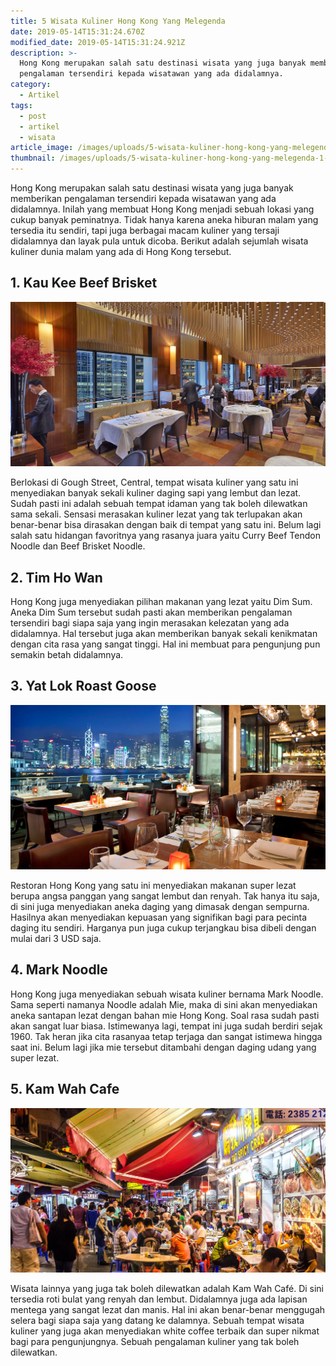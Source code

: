 ```yaml
---
title: 5 Wisata Kuliner Hong Kong Yang Melegenda
date: 2019-05-14T15:31:24.670Z
modified_date: 2019-05-14T15:31:24.921Z
description: >-
  Hong Kong merupakan salah satu destinasi wisata yang juga banyak memberikan
  pengalaman tersendiri kepada wisatawan yang ada didalamnya.
category:
  - Artikel
tags:
  - post
  - artikel
  - wisata
article_image: /images/uploads/5-wisata-kuliner-hong-kong-yang-melegenda-3.jpg
thumbnail: /images/uploads/5-wisata-kuliner-hong-kong-yang-melegenda-1-026.jpg
---
```

Hong Kong merupakan salah satu destinasi wisata yang juga banyak memberikan pengalaman tersendiri kepada wisatawan yang ada didalamnya. Inilah  yang membuat Hong Kong menjadi sebuah lokasi yang cukup banyak peminatnya. Tidak hanya karena aneka hiburan malam yang tersedia itu sendiri, tapi juga berbagai macam kuliner yang tersaji didalamnya dan layak pula untuk dicoba. Berikut adalah sejumlah wisata kuliner dunia malam yang ada di Hong Kong tersebut.



## 1. Kau Kee Beef Brisket

![5 Wisata Kuliner Hong Kong Yang Melegenda](/images/uploads/5-wisata-kuliner-hong-kong-yang-melegenda-3.jpg)

Berlokasi di Gough Street, Central, tempat wisata kuliner yang satu ini menyediakan banyak sekali kuliner daging sapi yang lembut dan lezat. Sudah pasti ini adalah sebuah tempat idaman yang tak boleh dilewatkan sama sekali. Sensasi merasakan kuliner lezat yang tak terlupakan akan benar-benar bisa dirasakan dengan baik di tempat yang satu ini. Belum lagi salah satu hidangan favoritnya yang rasanya juara yaitu Curry Beef Tendon Noodle dan Beef Brisket Noodle.



## 2. Tim Ho Wan

Hong Kong juga menyediakan pilihan makanan yang lezat yaitu Dim Sum. Aneka Dim Sum tersebut sudah pasti akan memberikan pengalaman tersendiri bagi siapa saja yang ingin merasakan kelezatan yang ada didalamnya. Hal tersebut juga akan memberikan banyak sekali kenikmatan dengan cita rasa yang sangat tinggi. Hal ini membuat para pengunjung pun semakin betah didalamnya.



## 3. Yat Lok Roast Goose

![5 Wisata Kuliner Hong Kong Yang Melegenda](/images/uploads/5-wisata-kuliner-hong-kong-yang-melegenda-2.jpg)

Restoran Hong Kong yang satu ini menyediakan makanan super lezat berupa angsa panggan yang sangat lembut dan renyah. Tak hanya itu saja, di sini juga menyediakan aneka daging yang dimasak dengan sempurna. Hasilnya akan menyediakan kepuasan yang signifikan bagi para pecinta daging itu sendiri. Harganya pun juga cukup terjangkau bisa dibeli dengan mulai dari 3 USD saja.



## 4. Mark Noodle

Hong Kong juga menyediakan sebuah wisata kuliner bernama Mark Noodle. Sama seperti namanya Noodle adalah Mie, maka di sini akan menyediakan aneka santapan lezat dengan bahan mie Hong Kong. Soal rasa sudah pasti akan sangat luar biasa. Istimewanya lagi, tempat ini juga sudah berdiri sejak 1960. Tak heran jika cita rasanyaa tetap terjaga dan sangat istimewa hingga saat ini. Belum lagi jika mie tersebut ditambahi dengan daging udang yang super lezat.



## 5.  Kam Wah Cafe

![5 Wisata Kuliner Hong Kong Yang Melegenda](/images/uploads/5-wisata-kuliner-hong-kong-yang-melegenda-1.jpg)

Wisata lainnya yang juga tak boleh dilewatkan adalah Kam Wah Café. Di sini tersedia roti bulat yang renyah dan lembut. Didalamnya juga ada lapisan mentega yang sangat lezat dan manis. Hal ini akan benar-benar menggugah selera bagi siapa saja yang datang ke dalamnya. Sebuah tempat wisata kuliner yang juga akan menyediakan white coffee terbaik dan super nikmat bagi para pengunjungnya. Sebuah pengalaman kuliner yang tak boleh dilewatkan.
